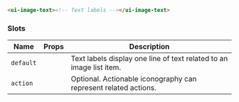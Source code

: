 ```html
<ui-image-text><!-- Text labels --></ui-image-text>
```

### Slots

| Name      | Props | Description                                                         |
| --------- | ----- | ------------------------------------------------------------------- |
| `default` |       | Text labels display one line of text related to an image list item. |
| `action`  |       | Optional. Actionable iconography can represent related actions.     |
